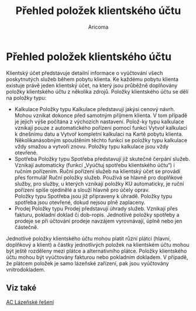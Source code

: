 ﻿---
    title: "Přehled položek klientského účtu"
    author: Aricoma
    ms.date: 04/30/2018
    ms.topic: article
    ms.prod: dynamics-nav-2017
    ms.contentlocale: cs-cz
    ms.lasthandoff: 04/30/2018
---

# Přehled položek klientského účtu

Klientský účet představuje detailní informace o vyúčtování všech poskytnutých služeb během pobytu klienta. Ke každému pobytu klienta existuje právě jeden klientský účet, na který jsou průběžně doplňovány položky klientského účtu z několika zdrojů.
Položky klientského účtu se dělí na položky typu:
-	Kalkulace
Položky typu Kalkulace představují jakýsi cenový návrh. Mohou vznikat dokonce před samotným příjmem klienta. V tom případě je jejich výše počítána z výchozích nastavení. Polož-ky typu kalkulace vznikají pouze z automatického pořízení pomocí funkcí Vytvoř kalkulaci k dnešnímu datu a Vytvoř kompletní kalkulaci na Kartě pobytu klienta. Několikanásobným spouštěním těchto funkcí se položky typu kalkulace vždy smažou a vytvoří znovu. Položky typu kalkulace jsou vždy otevřené.
-	Spotřeba
Položky typu Spotřeba představují již skutečné čerpání služeb. Vznikají automaticky (funkcí „Vyúčtuj spotřebu klientského účtu“) i ručním pořízením. 
Ruční pořízení služeb na klientský účet se provádí přes formulář Ruční položky služeb. Používá se hlavně pro doplňkové služby, pro služby, u kterých vznikají položky KU automaticky, je ruční pořízení spíše ojedinělé a slouží hlavně pro účely oprav.  
Položky typu Spotřeba jsou již připraveny k úhradě. Položky typu spotřeba jsou otevřené, dokud nejsou plně zaplaceny.
-	Prodej
Položky typu Prodej představují úhrady služeb. Vznikají přes fakturu, pokladní doklad či dob-ropis. Jednotlivé položky spotřeby a prodeje se při účtování prodeje navzájem vyrovnávají, úplně nebo jen částečně.

Jednotlivé položky klientského účtu mohou platit různí plátci (hlavní, doplňkový a klient) a částky jednotlivých položek na klientském účtu mohou být ještě rozděleny mezi plátce a alternativního plátce. Položky klientského účtu mohou být vyúčtovány fakturou nebo pokladním dokladem. V případě, že plátcem položek je samo lázeňské zařízení, pak jsou vyúčtovány vnitrodokladem. 



## <a name="see-also"></a>Viz také
[AC Lázeňské řešení](spa-solution.md)